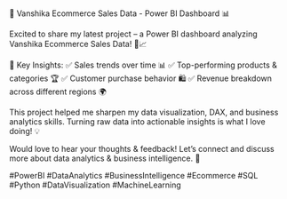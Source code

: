 🚀 Vanshika Ecommerce Sales Data - Power BI Dashboard 📊

Excited to share my latest project – a Power BI dashboard analyzing Vanshika Ecommerce Sales Data! 🛒📈

🔹 Key Insights:
✅ Sales trends over time 📊
✅ Top-performing products & categories 🏆
✅ Customer purchase behavior 🛍️
✅ Revenue breakdown across different regions 🌍

This project helped me sharpen my data visualization, DAX, and business analytics skills. Turning raw data into actionable insights is what I love doing! 💡

Would love to hear your thoughts & feedback! Let’s connect and discuss more about data analytics & business intelligence. 🚀

#PowerBI #DataAnalytics #BusinessIntelligence #Ecommerce #SQL #Python #DataVisualization #MachineLearning
